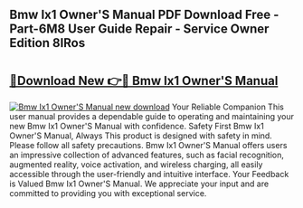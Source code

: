 ## Bmw Ix1 Owner'S Manual PDF Download Free - Part-6M8 User Guide Repair - Service Owner Edition 8IRos

# <h2><a href="http://cf12928.oget.top/?id=Bmw+Ix1+Owner%27S+Manual">🔗Download New 👉🔴 Bmw Ix1 Owner'S Manual</a></h2>

[![Bmw Ix1 Owner'S Manual new download](https://i.imgur.com/5g1atiW.png)](http://cf12928.oget.top/?id=Bmw+Ix1+Owner%27S+Manual)
Your Reliable Companion This user manual provides a dependable guide to operating and maintaining your new Bmw Ix1 Owner'S Manual with confidence. Safety First Bmw Ix1 Owner'S Manual, Always This product is designed with safety in mind. Please follow all safety precautions. Bmw Ix1 Owner'S Manual offers users an impressive collection of advanced features, such as facial recognition, augmented reality, voice activation, and wireless charging, all easily accessible through the user-friendly and intuitive interface. Your Feedback is Valued Bmw Ix1 Owner'S Manual. We appreciate your input and are committed to providing you with exceptional service.
